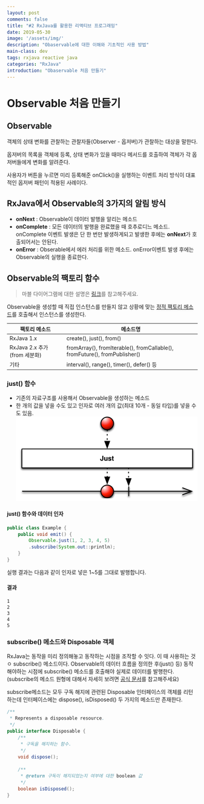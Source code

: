 ```yaml
---
layout: post
comments: false
title: "#2 RxJava를 활용한 리액티브 프로그래밍"
date: 2019-05-30
image: '/assets/img/'
description: "Obaservable에 대한 이해와 기초적인 사용 방법"
main-class: dev
tags: rxjava reactive java
categories: "RxJava"
introduction: "Obaservable 처음 만들기"
---
```


# Observable 처음 만들기
## Observable
객체의 상태 변화를 관찰하는 관찰자들(Observer - 옵저버)가 관찰하는 대상을 말한다.

옵저버의 목록을 객체에 등록, 상태 변화가 있을 때마다 메서드를 호출하여 객체가 각 옵저버들에게 변화를 알려준다.  

사용자가 버튼을 누르면 미리 등록해준 onClick()을 실행하는 이벤트 처리 방식이 대표적인 옵저버 패턴이 적용된 사례이다.

## RxJava에서 Observable의 3가지의 알림 방식
- **onNext** : Observable이 데이터 발행을 알리는 메소드
- **onComplete** : 모든 데이터의 발행을 완료했을 때 호추로디느 메소드. onComplete 이벤트 발생은 단 한 번만 발생하게되고 발생한 후에는 **onNext**가 호출되어서는 안된다.
- **onError** : Obserable에서 에러 처리를 위한 메소드. onError이벤트 발생 후에는 Observable의 실행을 종료한다.

## Observable의 팩토리 함수
> 마블 다이어그램에 대한 설명은 [링크](https://medium.com/@jshvarts/read-marble-diagrams-like-a-pro-3d72934d3ef5)를 참고해주세요.

Observable을 생성할 때 직접 인스턴스를 만들지 않고 상황에 맞는 [정적 팩토리 메소드](https://dzone.com/articles/constructors-or-static-factory-methods)를 호출해서 인스턴스를 생성한다.

| 팩토리 메소드 | 메소드명 |
|-------------------------------|----------------------------------------------------------------------------|
| RxJava 1.x | create(), just(), from() |
| RxJava 2.x 추가 (from 세분화) | fromArray(), fromIterable(), fromCallable(), fromFuture(), fromPublisher() |
| 기타 | interval(), range(), timer(), defer() 등 |

### just() 함수
- 기존의 자료구조를 사용해서 Observable을 생성하는 메소드
- 한 개의 값을 넣을 수도 있고 인자로 여러 개의 값(최대 10개 - 동일 타입)를 넣을 수도 있음.
![just 함수](/assets/img/posts/rxjava/part2/just.png)
#### just() 함수와 데이터 인자
```java
public class Example {
    public void emit() {
        Observable.just(1, 2, 3, 4, 5)
        .subscribe(System.out::println);
    }
}
```
실행 결과는 다음과 같이 인자로 넣은 1~5를 그대로 발행합니다.
#### 결과
```plain
1
2
3
4
5
```
### subscribe() 메소드와 Disposable 객체

RxJava는 동작을 미리 정의해놓고 동작하는 시점을 조작할 수 잇다. 이 때 사용하는 것ㅇ subscribe() 메소드이다.
Observable의 데이터 흐름을 정의한 후(just() 등) 동작해야하는 시점에 subscribe() 메소드를 호출해야 실제로 데이터를 발행한다.
(subscribe의 메소드 원형에 대해서 자세히 보려면 [공식 문서](http://reactivex.io/RxJava/javadoc/io/reactivex/Observable.html#subscribe--)를 참고해주세요)

subscribe메소드는 모두 구독 해지에 관련된 Disposable 인터페이스의 객체를 리턴하는데 인터페이스에는 dispose(), isDisposed() 두 가지의 메소드만 존재한다.
```java
/**
 * Represents a disposable resource.
 */
public interface Disposable {
    /**
     * 구독을 해지하는 함수.
     */
    void dispose();

    /**
     * @return 구독이 해지되었는지 여부에 대한 boolean 값
     */
    boolean isDisposed();
}
```